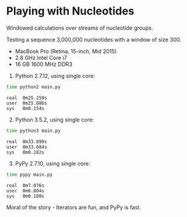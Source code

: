 # Playing with Nucleotides
 
 Windowed calculations over streams of nucleotide groups.
 
 Testing a sequence 3,000,000 nucleotides with a window of size 300.
 
 - MacBook Pro (Retina, 15-inch, Mid 2015)
 - 2.8 GHz Intel Core i7
 - 16 GB 1600 MHz DDR3

 1. Python 2.7.12, using single core:
 
 ```bash
 time python2 main.py
 ```
 `real	0m25.259s`  
 `user	0m25.086s`  
 `sys	0m0.154s`  

 2. Python 3.5.2, using single core:
 
 ```bash
 time python3 main.py
 ```
 `real	0m33.899s`  
 `user	0m33.684s`  
 `sys	0m0.182s`  
 
 3. PyPy 2.7.10, using single core:
 
 ```bash
 time pypy main.py
 ```
 
 `real	0m7.076s`  
 `user	0m6.804s`  
 `sys	0m0.180s`  
 
 
 Moral of the story - Iterators are fun, and PyPy is fast.